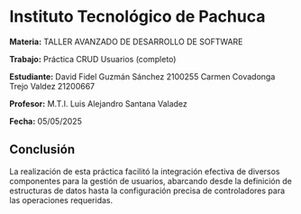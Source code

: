 # Instituto Tecnológico de Pachuca

**Materia:**
TALLER AVANZADO DE DESARROLLO DE SOFTWARE

**Trabajo:**
Práctica CRUD Usuarios (completo)

**Estudiante:**
David Fidel Guzmán Sánchez 2100255
Carmen Covadonga Trejo Valdez 21200667

**Profesor:**
M.T.I. Luis Alejandro Santana Valadez

**Fecha:**
05/05/2025

## Conclusión
La realización de esta práctica facilitó la integración efectiva de diversos componentes para la gestión de usuarios, abarcando desde la definición de estructuras de datos hasta la configuración precisa de controladores para las operaciones requeridas.
